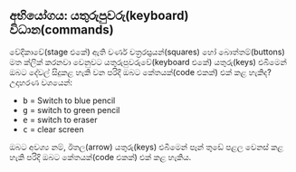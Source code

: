 ## අභියෝගය: යතුරුපුවරු(keyboard) විධාන(commands)

වේදිකාවේ(stage එකේ) ඇති වර්ණ චත්‍රරස‍්‍රයන්(squares) හෝ බොත්තම්(buttons) මත ක්ලික් කරනවා වෙනුවට යතුරුපුවරුවේ(keyboard එකේ) යතුරු(keys) එබීමෙන් ඔබට දේවල් සිදුකළ හැකි වන පරිදි ඔබට කේතයක්(code එකක්) එක් කළ හැකිද? උදාහරණ වශයෙන්:

+ <kbd>b</kbd> = Switch to blue pencil
+ <kbd>g</kbd> = switch to green pencil
+ <kbd>e</kbd> = switch to eraser
+ <kbd>c</kbd> = clear screen

ඔබට අවශ්‍ය නම්, ඊතල(arrow) යතුරු(keys) එබීමෙන් පෑන් තුඩේ පළල වෙනස් කළ හැකි පරිදි ඔබට කේතයක්(code එකක්) එක් කළ හැකිය.